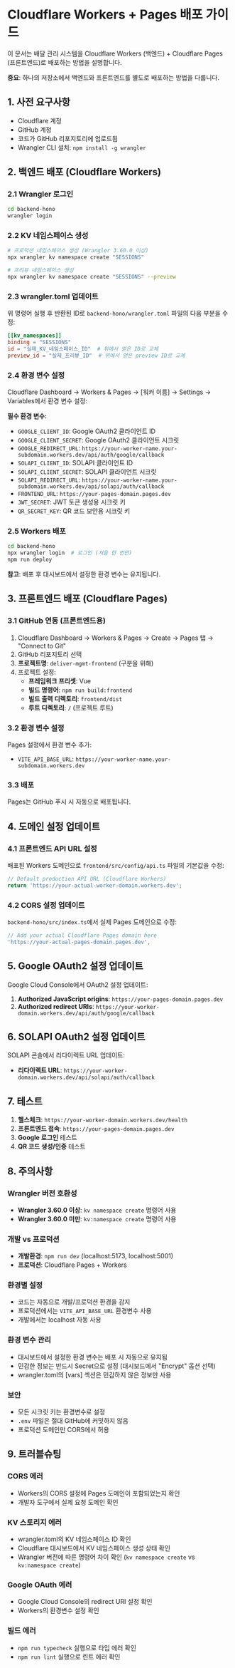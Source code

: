 # Cloudflare Workers + Pages 배포 가이드

이 문서는 배달 관리 시스템을 Cloudflare Workers (백엔드) + Cloudflare Pages (프론트엔드)로 배포하는 방법을 설명합니다.

**중요**: 하나의 저장소에서 백엔드와 프론트엔드를 별도로 배포하는 방법을 다룹니다.

## 1. 사전 요구사항

- Cloudflare 계정
- GitHub 계정
- 코드가 GitHub 리포지토리에 업로드됨
- Wrangler CLI 설치: `npm install -g wrangler`

## 2. 백엔드 배포 (Cloudflare Workers)

### 2.1 Wrangler 로그인
```bash
cd backend-hono
wrangler login
```

### 2.2 KV 네임스페이스 생성
```bash
# 프로덕션 네임스페이스 생성 (Wrangler 3.60.0 이상)
npx wrangler kv namespace create "SESSIONS"

# 프리뷰 네임스페이스 생성
npx wrangler kv namespace create "SESSIONS" --preview
```

### 2.3 wrangler.toml 업데이트
위 명령어 실행 후 반환된 ID로 `backend-hono/wrangler.toml` 파일의 다음 부분을 수정:
```toml
[[kv_namespaces]]
binding = "SESSIONS"
id = "실제_KV_네임스페이스_ID"  # 위에서 얻은 ID로 교체
preview_id = "실제_프리뷰_ID"  # 위에서 얻은 preview ID로 교체
```

### 2.4 환경 변수 설정
Cloudflare Dashboard → Workers & Pages → [워커 이름] → Settings → Variables에서 환경 변수 설정:

**필수 환경 변수:**
- `GOOGLE_CLIENT_ID`: Google OAuth2 클라이언트 ID
- `GOOGLE_CLIENT_SECRET`: Google OAuth2 클라이언트 시크릿
- `GOOGLE_REDIRECT_URL`: `https://your-worker-name.your-subdomain.workers.dev/api/auth/google/callback`
- `SOLAPI_CLIENT_ID`: SOLAPI 클라이언트 ID
- `SOLAPI_CLIENT_SECRET`: SOLAPI 클라이언트 시크릿
- `SOLAPI_REDIRECT_URL`: `https://your-worker-name.your-subdomain.workers.dev/api/solapi/auth/callback`
- `FRONTEND_URL`: `https://your-pages-domain.pages.dev`
- `JWT_SECRET`: JWT 토큰 생성용 시크릿 키
- `QR_SECRET_KEY`: QR 코드 보안용 시크릿 키

### 2.5 Workers 배포
```bash
cd backend-hono
npx wrangler login  # 로그인 (처음 한 번만)
npm run deploy
```

**참고**: 배포 후 대시보드에서 설정한 환경 변수는 유지됩니다.

## 3. 프론트엔드 배포 (Cloudflare Pages)

### 3.1 GitHub 연동 (프론트엔드용)
1. Cloudflare Dashboard → Workers & Pages → Create → Pages 탭 → "Connect to Git"
2. GitHub 리포지토리 선택
3. **프로젝트명**: `deliver-mgmt-frontend` (구분을 위해)
4. 프로젝트 설정:
   - **프레임워크 프리셋**: Vue
   - **빌드 명령어**: `npm run build:frontend`
   - **빌드 출력 디렉토리**: `frontend/dist`
   - **루트 디렉토리**: `/` (프로젝트 루트)

### 3.2 환경 변수 설정
Pages 설정에서 환경 변수 추가:
- `VITE_API_BASE_URL`: `https://your-worker-name.your-subdomain.workers.dev`

### 3.3 배포
Pages는 GitHub 푸시 시 자동으로 배포됩니다.
## 4. 도메인 설정 업데이트

### 4.1 프론트엔드 API URL 설정
배포된 Workers 도메인으로 `frontend/src/config/api.ts` 파일의 기본값을 수정:
```typescript
// Default production API URL (Cloudflare Workers)
return 'https://your-actual-worker-domain.workers.dev';
```

### 4.2 CORS 설정 업데이트
`backend-hono/src/index.ts`에서 실제 Pages 도메인으로 수정:
```typescript
// Add your actual Cloudflare Pages domain here
'https://your-actual-pages-domain.pages.dev',
```

## 5. Google OAuth2 설정 업데이트

Google Cloud Console에서 OAuth2 설정 업데이트:
1. **Authorized JavaScript origins**: `https://your-pages-domain.pages.dev`
2. **Authorized redirect URIs**: `https://your-worker-domain.workers.dev/api/auth/google/callback`

## 6. SOLAPI OAuth2 설정 업데이트

SOLAPI 콘솔에서 리다이렉트 URL 업데이트:
- **리다이렉트 URL**: `https://your-worker-domain.workers.dev/api/solapi/auth/callback`

## 7. 테스트

1. **헬스체크**: `https://your-worker-domain.workers.dev/health`
2. **프론트엔드 접속**: `https://your-pages-domain.pages.dev`
3. **Google 로그인** 테스트
4. **QR 코드 생성/인증** 테스트

## 8. 주의사항

### Wrangler 버전 호환성
- **Wrangler 3.60.0 이상**: `kv namespace create` 명령어 사용
- **Wrangler 3.60.0 미만**: `kv:namespace create` 명령어 사용

### 개발 vs 프로덕션
- **개발환경**: `npm run dev` (localhost:5173, localhost:5001)
- **프로덕션**: Cloudflare Pages + Workers

### 환경별 설정
- 코드는 자동으로 개발/프로덕션 환경을 감지
- 프로덕션에서는 `VITE_API_BASE_URL` 환경변수 사용
- 개발에서는 localhost 자동 사용

### 환경 변수 관리
- 대시보드에서 설정한 환경 변수는 배포 시 자동으로 유지됨
- 민감한 정보는 반드시 Secret으로 설정 (대시보드에서 "Encrypt" 옵션 선택)
- wrangler.toml의 [vars] 섹션은 민감하지 않은 정보만 사용

### 보안
- 모든 시크릿 키는 환경변수로 설정
- `.env` 파일은 절대 GitHub에 커밋하지 않음
- 프로덕션 도메인만 CORS에서 허용

## 9. 트러블슈팅

### CORS 에러
- Workers의 CORS 설정에 Pages 도메인이 포함되었는지 확인
- 개발자 도구에서 실제 요청 도메인 확인

### KV 스토리지 에러
- wrangler.toml의 KV 네임스페이스 ID 확인
- Cloudflare 대시보드에서 KV 네임스페이스 생성 상태 확인
- Wrangler 버전에 따른 명령어 차이 확인 (`kv namespace create` vs `kv:namespace create`)

### Google OAuth 에러
- Google Cloud Console의 redirect URI 설정 확인
- Workers의 환경변수 설정 확인

### 빌드 에러
- `npm run typecheck` 실행으로 타입 에러 확인
- `npm run lint` 실행으로 린트 에러 확인